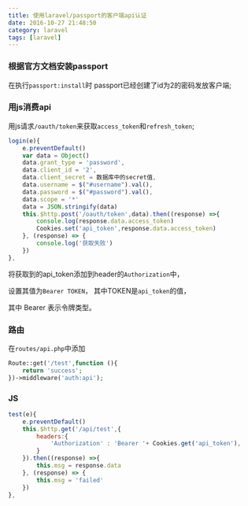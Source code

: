 ```yaml
---
title: 使用laravel/passport的客户端api认证
date: 2016-10-27 21:48:50
category: laravel
tags: [laravel]
---
```


### 根据官方文档安装passport

在执行`passport:install`时 passport已经创建了id为2的密码发放客户端;

### 用js消费api

用js请求`/oauth/token`来获取`access_token`和`refresh_token`;

``` js
login(e){
    e.preventDefault()
    var data = Object()
    data.grant_type = 'password',
    data.client_id = '2',
    data.client_secret = 数据库中的secret值,
    data.username = $("#username").val(),
    data.password = $("#password").val(),
    data.scope = '*'
    data = JSON.stringify(data)
    this.$http.post('/oauth/token',data).then((response) =>{
        console.log(response.data.access_token)
        Cookies.set('api_token',response.data.access_token)
    }, (response) => {
        console.log('获取失败')
    })
},
```

将获取到的api_token添加到header的`Authorization`中，

设置其值为`Bearer TOKEN`， 其中TOKEN是`api_token`的值，

其中 Bearer 表示令牌类型。

### 路由

在`routes/api.php`中添加
``` php
Route::get('/test',function (){
    return 'success';
})->middleware('auth:api');
```
### JS

``` js
test(e){
    e.preventDefault()
    this.$http.get('/api/test',{
        headers:{
            'Authorization' : 'Bearer '+ Cookies.get('api_token'),
        }
    }).then((response) =>{
        this.msg = response.data
    }, (response) => {
        this.msg = 'failed'
    })
},
```

